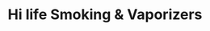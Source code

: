 ---
title: "Hi life Smoking & Vaporizers"
url: /fresh-meadows/hi-life-smoking-and-vaporizers/
shop: e-cigarette
---